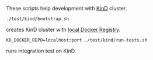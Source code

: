 These scripts help development with [KinD](https://kind.sigs.k8s.io/) cluster.

```shell script
./test/kind/bootstrap.sh
```
creates KinD cluster with [local Docker Registry](https://kind.sigs.k8s.io/docs/user/local-registry/).  


```shell script
KO_DOCKER_REPO=localhost:port ./test/kind/run-tests.sh
```
runs integration test on KinD.
